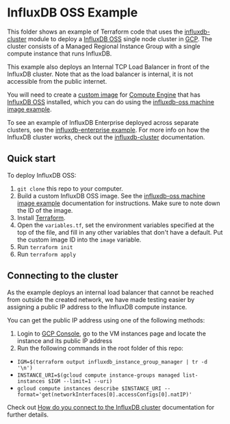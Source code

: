 # InfluxDB OSS Example

This folder shows an example of Terraform code that uses the [influxdb-cluster](https://github.com/gruntwork-io/terraform-google-influx/tree/master/modules/influxdb-cluster) module to deploy a [InfluxDB OSS](https://www.influxdata.com/products/influxdb-overview/) single node cluster in [GCP](https://cloud.google.com/). The cluster consists of a Managed Regional Instance Group with a single compute instance that runs InfluxDB.

This example also deploys an Internal TCP Load Balancer in front of the InfluxDB cluster. Note that as the load balancer is internal, it is not accessible from the public internet. 

You will need to create a [custom image](https://cloud.google.com/compute/docs/images/create-delete-deprecate-private-images) for [Compute Engine](https://cloud.google.com/compute/) that has [InfluxDB OSS](https://www.influxdata.com/products/influxdb-overview/) installed, which you can do using the [influxdb-oss machine image example](https://github.com/gruntwork-io/terraform-google-influx/tree/master/examples/machine-images/influxdb-oss). 

To see an example of InfluxDB Enterprise deployed across separate clusters, see the [influxdb-enterprise
example](https://github.com/gruntwork-io/terraform-google-influx/tree/master/examples/influxdb-enterprise). For more info on how the InfluxDB cluster works, check out the [influxdb-cluster](https://github.com/gruntwork-io/terraform-aws-influx/tree/master/modules/influxdb-cluster) documentation.

## Quick start

To deploy InfluxDB OSS:

1. `git clone` this repo to your computer.
1. Build a custom InfluxDB OSS image. See the [influxdb-oss machine image example](https://github.com/gruntwork-io/terraform-google-influx/tree/master/examples/machine-images/influxdb-oss) documentation for instructions. Make sure to note down the ID of the image.
1. Install [Terraform](https://www.terraform.io/).
1. Open the `variables.tf`, set the environment variables specified at the top of the file, and fill in any other variables that don't have a default. Put the custom image ID into the `image` variable.
1. Run `terraform init`
1. Run `terraform apply`

## Connecting to the cluster

As the example deploys an internal load balancer that cannot be reached from outside the created network, we have made testing easier by assigning a public IP address to the InfluxDB compute instance. 

You can get the public IP address using one of the following methods:

1. Login to [GCP Console](https://console.cloud.google.com/), go to the VM instances page and locate the instance and its public IP address
2. Run the following commands in the root folder of this repo:
  * `IGM=$(terraform output influxdb_instance_group_manager | tr -d '\n')`
  * `INSTANCE_URI=$(gcloud compute instance-groups managed list-instances $IGM --limit=1 --uri)`
  * `gcloud compute instances describe $INSTANCE_URI --format='get(networkInterfaces[0].accessConfigs[0].natIP)'`

Check out [How do you connect to the InfluxDB cluster](https://github.com/gruntwork-io/terraform-aws-influx/tree/master/modules/influxdb-cluster#how-do-you-connect-to-the-influxdb-cluster) documentation for further details.
